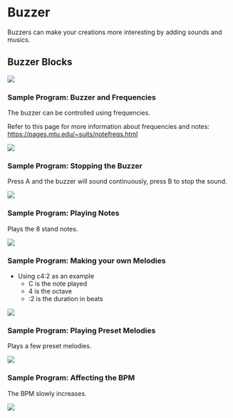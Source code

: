 # Buzzer

Buzzers can make your creations more interesting by adding sounds and musics.


## Buzzer Blocks

![](../images/buzzer_en.png)

### Sample Program: Buzzer and Frequencies

The buzzer can be controlled using frequencies.

Refer to this page for more information about frequencies and notes: <https://pages.mtu.edu/~suits/notefreqs.html>

![](../images/buzzer_code1en.png)

### Sample Program: Stopping the Buzzer

Press A and the buzzer will sound continuously, press B to stop the sound.

![](../images/buzzer_code2en.png)

### Sample Program: Playing Notes

Plays the 8 stand notes.

![](../images/buzzer_code3en.png)

### Sample Program: Making your own Melodies

- Using c4:2 as an example
    - C is the note played
    - 4 is the octave
    - :2 is the duration in beats
    
![](../images/buzzer_code4en.png)

### Sample Program: Playing Preset Melodies

Plays a few preset melodies.

![](../images/buzzer_code5en.png)

### Sample Program: Affecting the BPM

The BPM slowly increases.

![](../images/buzzer_code6en.png)